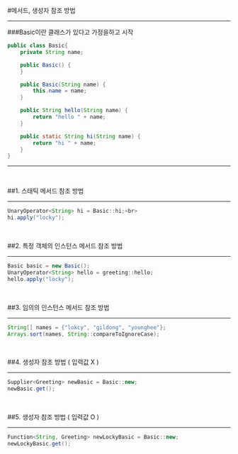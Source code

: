 #메서드, 생성자 참조 방법

---
###Basic이란 클래스가 있다고 가정을하고 시작
```java
public class Basic{
    private String name;

    public Basic() {
    }

    public Basic(String name) {
        this.name = name;
    }

    public String hello(String name) {
        return "hello " + name;
    }

    public static String hi(String name) {
        return "hi " + name;
    }
}
```
---
<br>

##1. 스태틱 메서드 참조 방법

---
```java
UnaryOperator<String> hi = Basic::hi;<br>
hi.apply("locky");
```
<br>

##2. 특정 객체의 인스턴스 메서드 참조 방법

---
```java
Basic basic = new Basic();   
UnaryOperator<String> hello = greeting::hello;   
hello.apply("locky");
```
<br>

##3. 임의의 인스턴스 메서드 참조 방법

---
```java
String[] names = {"lokcy", "gildong", "younghee"};
Arrays.sort(names, String::compareToIgnoreCase);
```
<br>

##4. 생성자 참조 방법 ( 입력값 X )

---
```java
Supplier<Greeting> newBasic = Basic::new;   
newBasic.get();
```
<br>

##5. 생성자 참조 방법 ( 입력값 O )

---
```java
Function<String, Greeting> newLockyBasic = Basic::new;
newLockyBasic.get();
```
<br>

